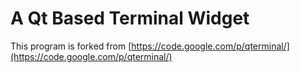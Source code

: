 A Qt Based Terminal Widget
===========================

This program is forked from [https://code.google.com/p/qterminal/](https://code.google.com/p/qterminal/)

